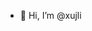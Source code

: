 - 👋 Hi, I’m @xujli

<!---
xujli/xujli is a ✨ special ✨ repository because its `README.md` (this file) appears on your GitHub profile.
You can click the Preview link to take a look at your changes.
--->
